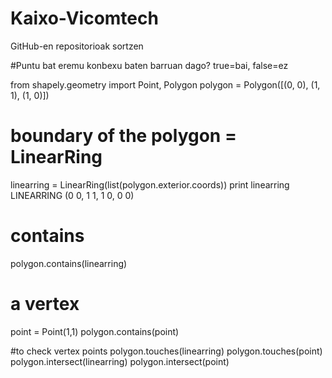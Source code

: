 # Kaixo-Vicomtech
GitHub-en repositorioak sortzen

#Puntu bat eremu konbexu baten barruan dago? true=bai, false=ez

from shapely.geometry import Point, Polygon
polygon = Polygon([(0, 0), (1, 1), (1, 0)])
# boundary of the polygon = LinearRing
linearring = LinearRing(list(polygon.exterior.coords))
print linearring
LINEARRING (0 0, 1 1, 1 0, 0 0)
# contains
polygon.contains(linearring)
# a vertex 
point = Point(1,1)
polygon.contains(point)

#to check vertex points
polygon.touches(linearring)
polygon.touches(point)
polygon.intersect(linearring)
polygon.intersect(point)
